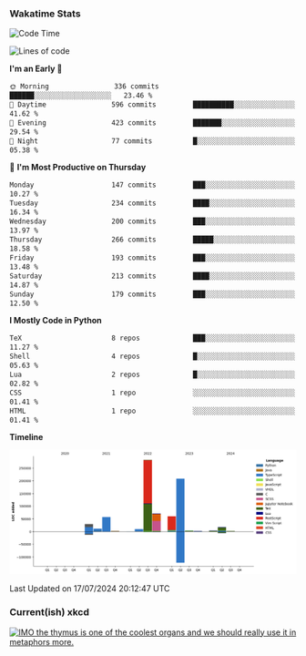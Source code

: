 ### Wakatime Stats
<!--START_SECTION:waka-->
![Code Time](http://img.shields.io/badge/Code%20Time-2%2C735%20hrs%2039%20mins-blue)

![Lines of code](https://img.shields.io/badge/From%20Hello%20World%20I%27ve%20Written-759.0%20thousand%20lines%20of%20code-blue)

**I'm an Early 🐤** 

```text
🌞 Morning                336 commits         ██████░░░░░░░░░░░░░░░░░░░   23.46 % 
🌆 Daytime                596 commits         ██████████░░░░░░░░░░░░░░░   41.62 % 
🌃 Evening                423 commits         ███████░░░░░░░░░░░░░░░░░░   29.54 % 
🌙 Night                  77 commits          █░░░░░░░░░░░░░░░░░░░░░░░░   05.38 % 
```
📅 **I'm Most Productive on Thursday** 

```text
Monday                   147 commits         ███░░░░░░░░░░░░░░░░░░░░░░   10.27 % 
Tuesday                  234 commits         ████░░░░░░░░░░░░░░░░░░░░░   16.34 % 
Wednesday                200 commits         ███░░░░░░░░░░░░░░░░░░░░░░   13.97 % 
Thursday                 266 commits         █████░░░░░░░░░░░░░░░░░░░░   18.58 % 
Friday                   193 commits         ███░░░░░░░░░░░░░░░░░░░░░░   13.48 % 
Saturday                 213 commits         ████░░░░░░░░░░░░░░░░░░░░░   14.87 % 
Sunday                   179 commits         ███░░░░░░░░░░░░░░░░░░░░░░   12.50 % 
```


**I Mostly Code in Python** 

```text
TeX                      8 repos             ███░░░░░░░░░░░░░░░░░░░░░░   11.27 % 
Shell                    4 repos             █░░░░░░░░░░░░░░░░░░░░░░░░   05.63 % 
Lua                      2 repos             █░░░░░░░░░░░░░░░░░░░░░░░░   02.82 % 
CSS                      1 repo              ░░░░░░░░░░░░░░░░░░░░░░░░░   01.41 % 
HTML                     1 repo              ░░░░░░░░░░░░░░░░░░░░░░░░░   01.41 % 
```



**Timeline**

![Lines of Code chart](https://raw.githubusercontent.com/joshuajeschek/joshuajeschek/main/assets/bar_graph.png)


 Last Updated on 17/07/2024 20:12:47 UTC
<!--END_SECTION:waka-->

### Current(ish) xkcd
<a id="xkcd-a" title="IMO the thymus is one of the coolest organs and we should really use it in metaphors more." href="https://www.xkcd.com" target="_blank">
        <img align="center" id="xkcd-img" src="https://imgs.xkcd.com/comics/organ_meanings.png" alt="IMO the thymus is one of the coolest organs and we should really use it in metaphors more." height=300 />
</a>
